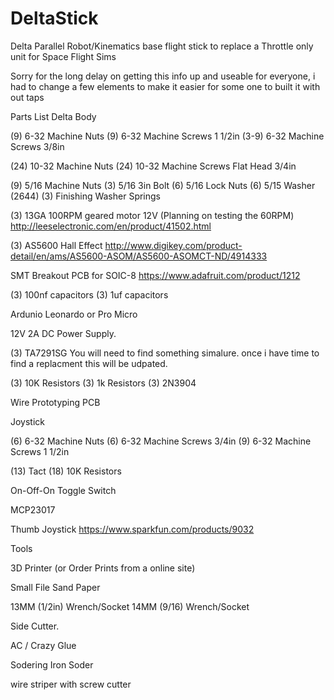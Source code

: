 # DeltaStick
Delta Parallel Robot/Kinematics base flight stick to replace a Throttle only unit for Space Flight Sims

Sorry for the long delay on getting this info up and useable for everyone, i had to change a few elements to make it easier for some one to built it with out taps

Parts List Delta Body

(9) 6-32 Machine Nuts
(9) 6-32 Machine Screws 1 1/2in
(3-9) 6-32 Machine Screws 3/8in

(24) 10-32 Machine Nuts
(24) 10-32 Machine Screws Flat Head 3/4in

(9) 5/16 Machine Nuts
(3) 5/16 3in Bolt
(6) 5/16 Lock Nuts
(6) 5/15 Washer (2644)
(3) Finishing Washer
Springs

(3) 13GA 100RPM geared motor 12V (Planning on testing the 60RPM)
http://leeselectronic.com/en/product/41502.html

(3) AS5600 Hall Effect
http://www.digikey.com/product-detail/en/ams/AS5600-ASOM/AS5600-ASOMCT-ND/4914333

SMT Breakout PCB for SOIC-8
https://www.adafruit.com/product/1212

(3) 100nf capacitors
(3) 1uf capacitors

Ardunio Leonardo or Pro Micro

12V 2A DC Power Supply.

(3) TA7291SG
You will need to find something simalure. once i have time to find a replacment this will be udpated.

(3) 10K Resistors
(3) 1k Resistors
(3) 2N3904

Wire
Prototyping PCB

Joystick

(6) 6-32 Machine Nuts
(6) 6-32 Machine Screws 3/4in
(9) 6-32 Machine Screws 1 1/2in

(13) Tact
(18) 10K Resistors

On-Off-On Toggle Switch

MCP23017

Thumb Joystick
https://www.sparkfun.com/products/9032

Tools

3D Printer (or Order Prints from a online site)

Small File
Sand Paper

13MM (1/2in) Wrench/Socket
14MM (9/16) Wrench/Socket

Side Cutter.

AC / Crazy Glue

Sodering Iron
Soder

wire striper with screw cutter



